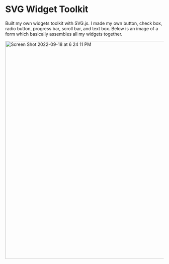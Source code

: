 # SVG Widget Toolkit

Built my own widgets toolkit with SVG.js. I made my own button, check box, radio button, progress bar, scroll bar, and text box. Below is an image of a form which basically assembles all my widgets together.

<img width="692" alt="Screen Shot 2022-09-18 at 6 24 11 PM" src="https://user-images.githubusercontent.com/92076990/190937111-c152a999-5375-4d6c-9e87-64094f001d77.png">
